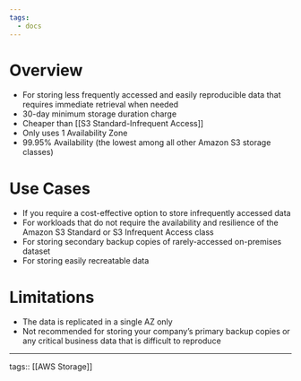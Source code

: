 ```yaml
---
tags:
  - docs
---
```


# Overview

- For storing less frequently accessed and easily reproducible data that requires immediate retrieval when needed
- 30-day minimum storage duration charge
- Cheaper than [[S3 Standard-Infrequent Access]]
- Only uses 1 Availability Zone
- 99.95% Availability (the lowest among all other Amazon S3 storage classes)


# Use Cases

- If you require a cost-effective option to store infrequently accessed data
- For workloads that do not require the availability and resilience of the Amazon S3 Standard or S3 Infrequent Access class
- For storing secondary backup copies of rarely-accessed on-premises dataset
- For storing easily recreatable data


# Limitations

- The data is replicated in a single AZ only
- Not recommended for storing your company’s primary backup copies or any critical business data that is difficult to reproduce

___
tags:: [[AWS Storage]]  